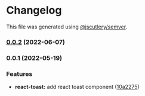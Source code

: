 # Changelog

This file was generated using [@jscutlery/semver](https://github.com/jscutlery/semver).

### [0.0.2](https://gitlab.migoinc.com/migotv/paintbox/compare/react-toast@0.0.1...react-toast@0.0.2) (2022-06-07)

### 0.0.1 (2022-05-19)


### Features

* **react-toast:** add react toast component ([10a2275](https://gitlab.migoinc.com/migotv/paintbox/commit/10a2275cd502bac0d09315492c3f821a31885f4b))
